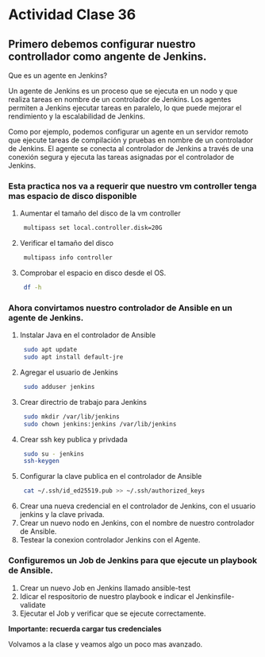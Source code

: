 # Actividad Clase 36

## Primero debemos configurar nuestro controllador como angente de Jenkins.

Que es un agente en Jenkins?

Un agente de Jenkins es un proceso que se ejecuta en un nodo y que realiza tareas en nombre de un controlador de Jenkins. Los agentes permiten a Jenkins ejecutar tareas en paralelo, lo que puede mejorar el rendimiento y la escalabilidad de Jenkins.

Como por ejemplo, podemos configurar un agente en un servidor remoto que ejecute tareas de compilación y pruebas en nombre de un controlador de Jenkins. El agente se conecta al controlador de Jenkins a través de una conexión segura y ejecuta las tareas asignadas por el controlador de Jenkins.

### Esta practica nos va a requerir que nuestro vm controller tenga mas espacio de disco disponible

1. Aumentar el tamaño del disco de la vm controller
   ```bash
    multipass set local.controller.disk=20G
    ```
2. Verificar el tamaño del disco
   ```bash
    multipass info controller
    ```
3. Comprobar el espacio en disco desde el OS.
   ```bash
    df -h
    ```

### Ahora convirtamos nuestro controlador de Ansible en un agente de Jenkins.

1. Instalar Java en el controlador de Ansible
   ```bash
    sudo apt update
    sudo apt install default-jre
    ```
2. Agregar el usuario de Jenkins
   ```bash
    sudo adduser jenkins
    ```
3. Crear directrio de trabajo para Jenkins
   ```bash
    sudo mkdir /var/lib/jenkins
    sudo chown jenkins:jenkins /var/lib/jenkins
    ```
4. Crear ssh key publica y privdada
   ```bash
    sudo su - jenkins
    ssh-keygen
    ```
5. Configurar la clave publica en el controlador de Ansible
   ```bash
    cat ~/.ssh/id_ed25519.pub >> ~/.ssh/authorized_keys
    ```
6. Crear una nueva credencial en el controlador de Jenkins, con el usuario jenkins y la clave privada.
7. Crear un nuevo nodo en Jenkins, con el nombre de nuestro controlador de Ansible.
8. Testear la conexion controlador Jenkins con el Agente.

### Configuremos un Job de Jenkins para que ejecute un playbook de Ansible.

1. Crear un nuevo Job en Jenkins llamado ansible-test
2. Idicar el respositorio de nuestro playbook e indicar el Jenkinsfile-validate
3. Ejecutar el Job y verificar que se ejecute correctamente.

**Importante: recuerda cargar tus credenciales**

Volvamos a la clase y veamos algo un poco mas avanzado.
